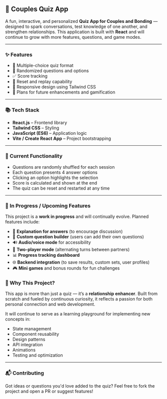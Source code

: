 ## 💑 Couples Quiz App

A fun, interactive, and personalized **Quiz App for Couples and Bonding** — designed to spark conversations, test knowledge of one another, and strengthen relationships. This application is built with **React** and will continue to grow with more features, questions, and game modes.

---

### ✨ Features

* 🎯 Multiple-choice quiz format
* 🔀 Randomized questions and options
* ✅ Score tracking
* 🔁 Reset and replay capability
* 📱 Responsive design using Tailwind CSS
* 🔄 Plans for future enhancements and gamification

---

### 📚 Tech Stack

* **React.js** – Frontend library
* **Tailwind CSS** – Styling
* **JavaScript (ES6)** – Application logic
* **Vite / Create React App** – Project bootstrapping

---

### 🔄 Current Functionality

* Questions are randomly shuffled for each session
* Each question presents 4 answer options
* Clicking an option highlights the selection
* Score is calculated and shown at the end
* The quiz can be reset and restarted at any time

---

### 🚧 In Progress / Upcoming Features

This project is a **work in progress** and will continually evolve. Planned features include:

* 💬 **Explanation for answers** (to encourage discussion)
* 📝 **Custom question builder** (users can add their own questions)
* 🔊 **Audio/voice mode** for accessibility
* 💞 **Two-player mode** (alternating turns between partners)
* 📊 **Progress tracking dashboard**
* 🌐 **Backend integration** (to save results, custom sets, user profiles)
* 🎮 **Mini games** and bonus rounds for fun challenges


### 🧠 Why This Project?

This app is more than just a quiz — it’s a **relationship enhancer**. Built from scratch and fueled by continuous curiosity, it reflects a passion for both personal connection and web development.

It will continue to serve as a learning playground for implementing new concepts in:

* State management
* Component reusability
* Design patterns
* API integration
* Animations
* Testing and optimization

---

### 📬 Contributing

Got ideas or questions you'd love added to the quiz? Feel free to fork the project and open a PR or suggest features!
